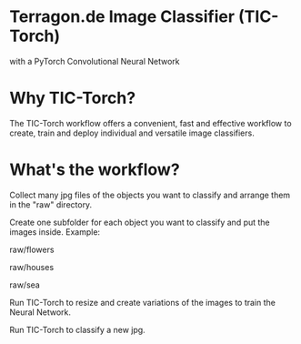 # Terragon.de Image Classifier (TIC-Torch)
with a PyTorch Convolutional Neural Network

# Why TIC-Torch?
The TIC-Torch workflow offers a convenient, fast and effective workflow to create, train and deploy individual and versatile image classifiers.

# What's the workflow?
Collect many jpg files of the objects you want to classify and arrange them in the "raw" directory. 

Create one subfolder for each object you want to classify and put the images inside. Example:

raw/flowers

raw/houses

raw/sea

Run TIC-Torch to resize and create variations of the images to train the Neural Network.

Run TIC-Torch to classify a new jpg.
